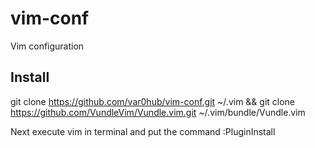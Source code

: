 # vim-conf
Vim configuration

## Install
git clone https://github.com/var0hub/vim-conf.git ~/.vim && git clone https://github.com/VundleVim/Vundle.vim.git ~/.vim/bundle/Vundle.vim

Next execute vim in terminal and put the command :PluginInstall
